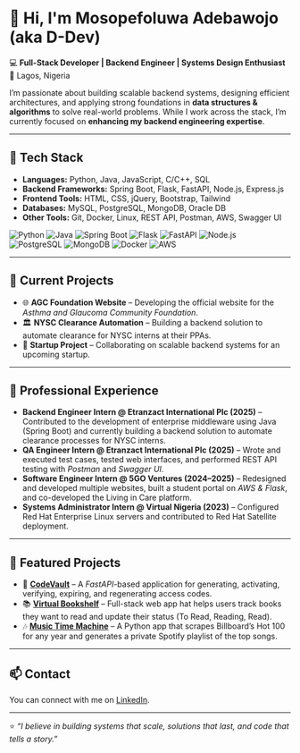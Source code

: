 # 👋 Hi, I'm Mosopefoluwa Adebawojo (aka D-Dev)

💻 **Full-Stack Developer | Backend Engineer | Systems Design Enthusiast**  
📍 Lagos, Nigeria  

I’m passionate about building scalable backend systems, designing efficient architectures, and applying strong foundations in **data structures & algorithms** to solve real-world problems. While I work across the stack, I’m currently focused on **enhancing my backend engineering expertise**.  

---

## 🔧 Tech Stack
- **Languages:** Python, Java, JavaScript, C/C++, SQL  
- **Backend Frameworks:** Spring Boot, Flask, FastAPI, Node.js, Express.js  
- **Frontend Tools:** HTML, CSS, jQuery, Bootstrap, Tailwind  
- **Databases:** MySQL, PostgreSQL, MongoDB, Oracle DB  
- **Other Tools:** Git, Docker, Linux, REST API, Postman, AWS, Swagger UI  
<!-- ## 🛠️ Tech Stack   -->

![Python](https://img.shields.io/badge/Python-3776AB?style=for-the-badge&logo=python&logoColor=white) 
![Java](https://img.shields.io/badge/Java-ED8B00?style=for-the-badge&logo=openjdk&logoColor=white) 
![Spring Boot](https://img.shields.io/badge/Spring_Boot-6DB33F?style=for-the-badge&logo=springboot&logoColor=white)  ![Flask](https://img.shields.io/badge/Flask-000000?style=for-the-badge&logo=flask&logoColor=white) 
![FastAPI](https://img.shields.io/badge/FastAPI-009688?style=for-the-badge&logo=fastapi&logoColor=white)  ![Node.js](https://img.shields.io/badge/Node.js-43853D?style=for-the-badge&logo=node.js&logoColor=white)  ![PostgreSQL](https://img.shields.io/badge/PostgreSQL-316192?style=for-the-badge&logo=postgresql&logoColor=white)  ![MongoDB](https://img.shields.io/badge/MongoDB-4EA94B?style=for-the-badge&logo=mongodb&logoColor=white)  ![Docker](https://img.shields.io/badge/Docker-2496ED?style=for-the-badge&logo=docker&logoColor=white)  ![AWS](https://img.shields.io/badge/AWS-232F3E?style=for-the-badge&logo=amazon-aws&logoColor=white)  


---

## 🚀 Current Projects
- 🌐 **AGC Foundation Website** – Developing the official website for the *Asthma and Glaucoma Community Foundation*.  
- 🏛 **NYSC Clearance Automation** – Building a backend solution to automate clearance for NYSC interns at their PPAs.  
- 🚀 **Startup Project** – Collaborating on scalable backend systems for an upcoming startup.  

---

## 💼 Professional Experience
- **Backend Engineer Intern @ Etranzact International Plc (2025)** – Contributed to the development of enterprise middleware using Java (Spring Boot) and currently building a backend solution to automate clearance processes for NYSC interns.
- **QA Engineer Intern @ Etranzact International Plc (2025)** – Wrote and executed test cases, tested web interfaces, and performed REST API testing with *Postman* and *Swagger UI*.  
- **Software Engineer Intern @ 5GO Ventures (2024–2025)** – Redesigned and developed multiple websites, built a student portal on *AWS & Flask*, and co-developed the Living in Care platform.  
- **Systems Administrator Intern @ Virtual Nigeria (2023)** – Configured Red Hat Enterprise Linux servers and contributed to Red Hat Satellite deployment.  

---

## 📌 Featured Projects
- 🔑 **[CodeVault](https://github.com/MAdebawojo/CodeVault/)** – A *FastAPI*-based application for generating, activating, verifying, expiring, and regenerating access codes.  
- 📚 **[Virtual Bookshelf](https://github.com/MAdebawojo/VirtualBookShelf)** – Full-stack web app hat helps users track books they want to read and update their status (To Read, Reading, Read).    
- 🎶 **[Music Time Machine](https://github.com/MAdebawojo/Music-Time-Machine)** – A Python app that scrapes Billboard’s Hot 100 for any year and generates a private Spotify playlist of the top songs.


---

## 📫 Contact
You can connect with me on [LinkedIn](https://www.linkedin.com/in/adebawojomosope01/).

---


⭐️ *“I believe in building systems that scale, solutions that last, and code that tells a story.”*  
